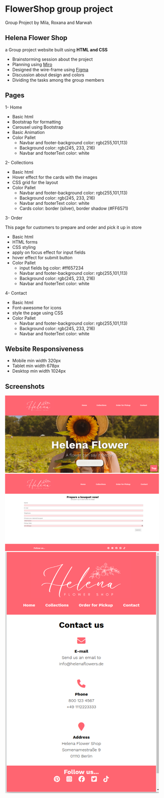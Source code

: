# FlowerShop group project

Group Project by Mila, Roxana and Marwah

## Helena Flower Shop

a Group project website built using **HTML and CSS**

- Brainstorming session about the project
- Planning using <a href="https://miro.com/" target="_blank">Miro</a>
- Designed the wire-frame using <a href="https://www.figma.com/" target="_blank">Figma</a>
- Discussion about design and colors
- Dividing the tasks among the group members

## Pages

1- Home

- Basic html
- Bootstrap for formatting
- Carousel using Bootstrap
- Basic Animation
- Color Pallet
  - Navbar and footer-background color: rgb(255,101,113)
  - Background color: rgb(245, 233, 216)
  - Navbar and footerText color: white

2- Collections

- Basic html
- Hover effect for the cards with the images
- CSS grid for the layout
- Color Pallet
  - Navbar and footer-background color: rgb(255,101,113)
  - Background color: rgb(245, 233, 216)
  - Navbar and footerText color: white
  - Cards color: border (silver), border shadow (#FF6571)

3- Order

This page for customers to prepare and order and pick it up in store

- Basic html
- HTML forms
- CSS styling
- apply on focus effect for input fields
- hover effect for submit button
- Color Pallet
  - input fields bg color: #ff657234
  - Navbar and footer-background color: rgb(255,101,113)
  - Background color: rgb(245, 233, 216)
  - Navbar and footerText color: white

4- Contact

- Basic html
- Font-awesome for icons
- style the page using CSS
- Color Pallet
  - Navbar and footer-background color: rgb(255,101,113)
  - Background color: rgb(245, 233, 216)
  - Navbar and footerText color: white

## Website Responsiveness

- Mobile min width 320px
- Tablet min width 678px
- Desktop min width 1024px

## Screenshots

![App Screenshot](/images/Screenshot%20from%202023-11-29%2007-57-00.png)
![App Screenshot](/images/Screenshot%20from%202023-11-29%2007-57-09.png)
![App Screenshot](/images/Screenshot%20from%202023-11-29%2007-57-39.png)

